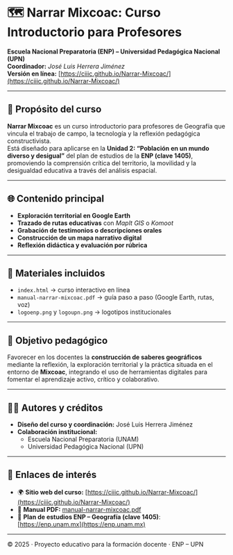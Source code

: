 # 🗺️ Narrar Mixcoac: Curso Introductorio para Profesores  

**Escuela Nacional Preparatoria (ENP) – Universidad Pedagógica Nacional (UPN)**  
**Coordinador:** *José Luis Herrera Jiménez*  
**Versión en línea:** [https://ciiic.github.io/Narrar-Mixcoac/](https://ciiic.github.io/Narrar-Mixcoac/)

---

## 🎯 Propósito del curso

**Narrar Mixcoac** es un curso introductorio para profesores de Geografía que vincula el trabajo de campo, la tecnología y la reflexión pedagógica constructivista.  
Está diseñado para aplicarse en la **Unidad 2: “Población en un mundo diverso y desigual”** del plan de estudios de la **ENP (clave 1405)**, promoviendo la comprensión crítica del territorio, la movilidad y la desigualdad educativa a través del análisis espacial.

---

## 🌐 Contenido principal

- **Exploración territorial en Google Earth**
- **Trazado de rutas educativas** con *MapIt GIS* o *Komoot*
- **Grabación de testimonios o descripciones orales**
- **Construcción de un mapa narrativo digital**
- **Reflexión didáctica y evaluación por rúbrica**

---

## 📘 Materiales incluidos

- `index.html` → curso interactivo en línea  
- `manual-narrar-mixcoac.pdf` → guía paso a paso (Google Earth, rutas, voz)  
- `logoenp.png` y `logoupn.png` → logotipos institucionales  

---

## 🧭 Objetivo pedagógico

Favorecer en los docentes la **construcción de saberes geográficos** mediante la reflexión, la exploración territorial y la práctica situada en el entorno de **Mixcoac**, integrando el uso de herramientas digitales para fomentar el aprendizaje activo, crítico y colaborativo.

---

## 🧑‍🏫 Autores y créditos

- **Diseño del curso y coordinación:** José Luis Herrera Jiménez  
- **Colaboración institucional:**  
  - Escuela Nacional Preparatoria (UNAM)  
  - Universidad Pedagógica Nacional (UPN)  

---

## 🔗 Enlaces de interés

- 🌍 **Sitio web del curso:** [https://ciiic.github.io/Narrar-Mixcoac/](https://ciiic.github.io/Narrar-Mixcoac/)  
- 📕 **Manual PDF:** [manual-narrar-mixcoac.pdf](manual-narrar-mixcoac.pdf)  
- 🏫 **Plan de estudios ENP – Geografía (clave 1405)**: [https://enp.unam.mx](https://enp.unam.mx)

---

© 2025 · Proyecto educativo para la formación docente · ENP – UPN  
